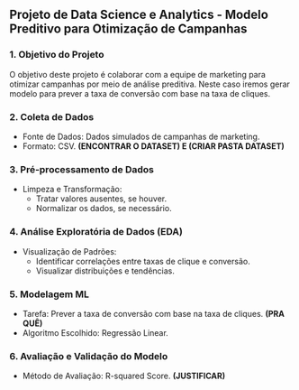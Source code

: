 ## Projeto de Data Science e Analytics - Modelo Preditivo para Otimização de Campanhas

### 1. Objetivo do Projeto
O objetivo deste projeto é colaborar com a equipe de marketing para otimizar campanhas por meio de análise preditiva. Neste caso iremos gerar modelo para prever a taxa de conversão com base na taxa de cliques. 

### 2. Coleta de Dados
- Fonte de Dados: Dados simulados de campanhas de marketing.
- Formato: CSV. **(ENCONTRAR O DATASET) E (CRIAR PASTA DATASET)**

### 3. Pré-processamento de Dados
- Limpeza e Transformação: 
  - Tratar valores ausentes, se houver.
  - Normalizar os dados, se necessário.

### 4. Análise Exploratória de Dados (EDA)
- Visualização de Padrões:
  - Identificar correlações entre taxas de clique e conversão.
  - Visualizar distribuições e tendências.

### 5. Modelagem ML
- Tarefa: Prever a taxa de conversão com base na taxa de cliques. **(PRA QUÊ)**
- Algoritmo Escolhido: Regressão Linear.

### 6. Avaliação e Validação do Modelo
- Método de Avaliação: R-squared Score. **(JUSTIFICAR)**
